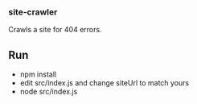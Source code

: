### site-crawler

Crawls a site for 404 errors.

## Run
- npm install
- edit src/index.js and change siteUrl to match yours
- node src/index.js